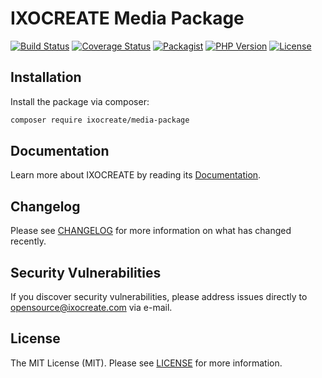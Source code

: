 # IXOCREATE Media Package

[![Build Status](https://travis-ci.com/ixocreate/media-package.svg?branch=master)](https://travis-ci.com/ixocreate/media-package)
[![Coverage Status](https://coveralls.io/repos/github/ixocreate/media-package/badge.svg?branch=master)](https://coveralls.io/github/ixocreate/media-package?branch=master)
[![Packagist](https://img.shields.io/packagist/v/ixocreate/media-package.svg)](https://packagist.org/packages/ixocreate/media-package)
[![PHP Version](https://img.shields.io/packagist/php-v/ixocreate/media-package.svg)](https://packagist.org/packages/ixocreate/media-package)
[![License](https://img.shields.io/github/license/ixocreate/media-package.svg)](LICENSE)

## Installation

Install the package via composer:

```sh
composer require ixocreate/media-package
```

## Documentation

Learn more about IXOCREATE by reading its [Documentation](https://ixocreate.github.io/).

## Changelog

Please see [CHANGELOG](CHANGELOG.md) for more information on what has changed recently.

## Security Vulnerabilities

If you discover security vulnerabilities, please address issues directly to opensource@ixocreate.com via e-mail.

## License

The MIT License (MIT). Please see [LICENSE](LICENSE) for more information.
